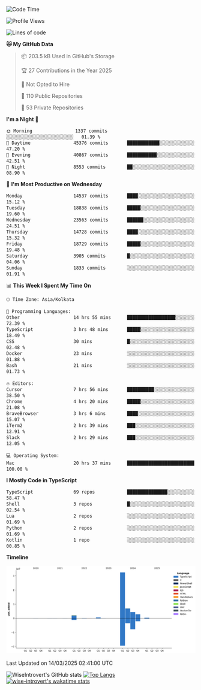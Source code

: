 <!--START_SECTION:waka-->
![Code Time](http://img.shields.io/badge/Code%20Time-2%2C259%20hrs%2013%20mins-blue)

![Profile Views](http://img.shields.io/badge/Profile%20Views-6-blue)

![Lines of code](https://img.shields.io/badge/From%20Hello%20World%20I%27ve%20Written-49.6%20million%20lines%20of%20code-blue)

**🐱 My GitHub Data** 

> 📦 203.5 kB Used in GitHub's Storage 
 > 
> 🏆 27 Contributions in the Year 2025
 > 
> 🚫 Not Opted to Hire
 > 
> 📜 110 Public Repositories 
 > 
> 🔑 53 Private Repositories 
 > 
**I'm a Night 🦉** 

```text
🌞 Morning                1337 commits        ░░░░░░░░░░░░░░░░░░░░░░░░░   01.39 % 
🌆 Daytime                45376 commits       ████████████░░░░░░░░░░░░░   47.20 % 
🌃 Evening                40867 commits       ███████████░░░░░░░░░░░░░░   42.51 % 
🌙 Night                  8553 commits        ██░░░░░░░░░░░░░░░░░░░░░░░   08.90 % 
```
📅 **I'm Most Productive on Wednesday** 

```text
Monday                   14537 commits       ████░░░░░░░░░░░░░░░░░░░░░   15.12 % 
Tuesday                  18838 commits       █████░░░░░░░░░░░░░░░░░░░░   19.60 % 
Wednesday                23563 commits       ██████░░░░░░░░░░░░░░░░░░░   24.51 % 
Thursday                 14728 commits       ████░░░░░░░░░░░░░░░░░░░░░   15.32 % 
Friday                   18729 commits       █████░░░░░░░░░░░░░░░░░░░░   19.48 % 
Saturday                 3905 commits        █░░░░░░░░░░░░░░░░░░░░░░░░   04.06 % 
Sunday                   1833 commits        ░░░░░░░░░░░░░░░░░░░░░░░░░   01.91 % 
```


📊 **This Week I Spent My Time On** 

```text
🕑︎ Time Zone: Asia/Kolkata

💬 Programming Languages: 
Other                    14 hrs 55 mins      ██████████████████░░░░░░░   72.39 % 
TypeScript               3 hrs 48 mins       █████░░░░░░░░░░░░░░░░░░░░   18.49 % 
CSS                      30 mins             █░░░░░░░░░░░░░░░░░░░░░░░░   02.48 % 
Docker                   23 mins             ░░░░░░░░░░░░░░░░░░░░░░░░░   01.88 % 
Bash                     21 mins             ░░░░░░░░░░░░░░░░░░░░░░░░░   01.73 % 

🔥 Editors: 
Cursor                   7 hrs 56 mins       ██████████░░░░░░░░░░░░░░░   38.50 % 
Chrome                   4 hrs 20 mins       █████░░░░░░░░░░░░░░░░░░░░   21.08 % 
BraveBrowser             3 hrs 6 mins        ████░░░░░░░░░░░░░░░░░░░░░   15.07 % 
iTerm2                   2 hrs 39 mins       ███░░░░░░░░░░░░░░░░░░░░░░   12.91 % 
Slack                    2 hrs 29 mins       ███░░░░░░░░░░░░░░░░░░░░░░   12.05 % 

💻 Operating System: 
Mac                      20 hrs 37 mins      █████████████████████████   100.00 % 
```

**I Mostly Code in TypeScript** 

```text
TypeScript               69 repos            ███████████████░░░░░░░░░░   58.47 % 
Shell                    3 repos             █░░░░░░░░░░░░░░░░░░░░░░░░   02.54 % 
Lua                      2 repos             ░░░░░░░░░░░░░░░░░░░░░░░░░   01.69 % 
Python                   2 repos             ░░░░░░░░░░░░░░░░░░░░░░░░░   01.69 % 
Kotlin                   1 repo              ░░░░░░░░░░░░░░░░░░░░░░░░░   00.85 % 
```



**Timeline**

![Lines of Code chart](https://raw.githubusercontent.com/wise-introvert/wise-introvert/master/assets/bar_graph.png)


 Last Updated on 14/03/2025 02:41:00 UTC
<!--END_SECTION:waka-->

![WiseIntrovert's GitHub stats](https://github-readme-stats.vercel.app/api?username=wise-introvert&count_private=true&show_icons=true)
[![Top Langs](https://github-readme-stats.vercel.app/api/top-langs/?username=wise-introvert&langs_count=10)](https://github.com/anuraghazra/github-readme-stats)
[![wise-introvert's wakatime stats](https://github-readme-stats.vercel.app/api/wakatime?username=wiseintrovert)](https://github.com/anuraghazra/github-readme-stats)
